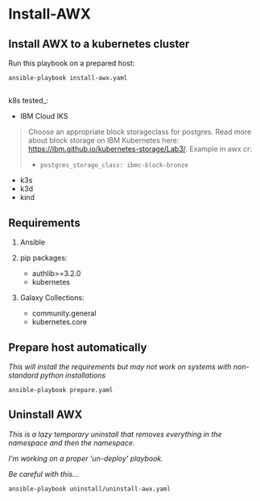 # Install-AWX

## Install AWX to a kubernetes cluster

Run this playbook on a prepared host:

`ansible-playbook install-awx.yaml`
##

k8s tested_:
- IBM Cloud IKS
> Choose an appropriate block storageclass for postgres.  Read more about block storage on IBM Kubernetes here: https://ibm.github.io/kubernetes-storage/Lab3/.  Example in awx cr:
> - `postgres_storage_class: ibmc-block-bronze`
- k3s
- k3d
- kind

## Requirements
1. Ansible
2. pip packages: 
    - authlib>=3.2.0
    - kubernetes
    
3. Galaxy Collections:
    - community.general 
    - kubernetes.core

## Prepare host automatically
_This will install the requirements but may not work on systems with non-standard python installations_

`ansible-playbook prepare.yaml`

## Uninstall AWX

*This is a lazy temporary uninstall that removes everything in the namespace and then the namespace.*

*I'm working on a proper 'un-deploy' playbook.*

*Be careful with this...*

`ansible-playbook uninstall/uninstall-awx.yaml`
